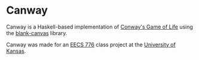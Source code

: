 Canway
======

Canway is a Haskell-based implementation of <a href="https://en.wikipedia.org/wiki/Conway%27s_Game_of_Life">Conway's Game of Life</a> using the <a href="https://github.com/ku-fpg/blank-canvas">blank-canvas</a> library.

Canway was made for an <a href="http://www.ittc.ku.edu/csdl/fpg/users/andygill/teaching.html#classes-at-ku">EECS 776</a> class project at the <a href="http://ku.edu/">University of Kansas</a>.
